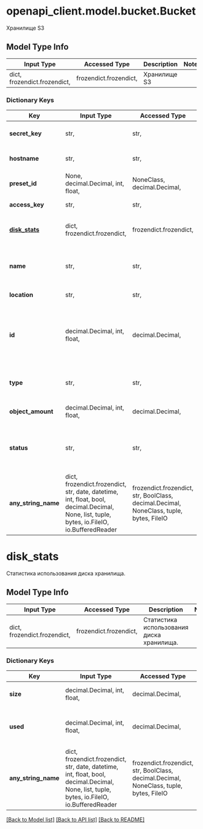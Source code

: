 # openapi_client.model.bucket.Bucket

Хранилище S3

## Model Type Info
Input Type | Accessed Type | Description | Notes
------------ | ------------- | ------------- | -------------
dict, frozendict.frozendict,  | frozendict.frozendict,  | Хранилище S3 | 

### Dictionary Keys
Key | Input Type | Accessed Type | Description | Notes
------------ | ------------- | ------------- | ------------- | -------------
**secret_key** | str,  | str,  | Секретный ключ доступа от хранилища. | 
**hostname** | str,  | str,  | Адрес хранилища для подключения. | 
**preset_id** | None, decimal.Decimal, int, float,  | NoneClass, decimal.Decimal,  | Идентификатор тарифа хранилища. | 
**access_key** | str,  | str,  | Ключ доступа от хранилища. | 
**[disk_stats](#disk_stats)** | dict, frozendict.frozendict,  | frozendict.frozendict,  | Статистика использования диска хранилища. | 
**name** | str,  | str,  | Удобочитаемое имя, установленное для хранилища. | 
**location** | str,  | str,  | Регион хранилища. | 
**id** | decimal.Decimal, int, float,  | decimal.Decimal,  | Уникальный идентификатор для каждого экземпляра хранилища. Автоматически генерируется при создании. | 
**type** | str,  | str,  | Тип хранилища. | must be one of ["private", "public", ] 
**object_amount** | decimal.Decimal, int, float,  | decimal.Decimal,  | Количество файлов в хранилище. | 
**status** | str,  | str,  | Статус хранилища. | must be one of ["no_paid", "created", "transfer", ] 
**any_string_name** | dict, frozendict.frozendict, str, date, datetime, int, float, bool, decimal.Decimal, None, list, tuple, bytes, io.FileIO, io.BufferedReader | frozendict.frozendict, str, BoolClass, decimal.Decimal, NoneClass, tuple, bytes, FileIO | any string name can be used but the value must be the correct type | [optional]

# disk_stats

Статистика использования диска хранилища.

## Model Type Info
Input Type | Accessed Type | Description | Notes
------------ | ------------- | ------------- | -------------
dict, frozendict.frozendict,  | frozendict.frozendict,  | Статистика использования диска хранилища. | 

### Dictionary Keys
Key | Input Type | Accessed Type | Description | Notes
------------ | ------------- | ------------- | ------------- | -------------
**size** | decimal.Decimal, int, float,  | decimal.Decimal,  | Размер (в Кб) диска хранилища. | 
**used** | decimal.Decimal, int, float,  | decimal.Decimal,  | Размер (в Кб) использованного пространства диска хранилища. | 
**any_string_name** | dict, frozendict.frozendict, str, date, datetime, int, float, bool, decimal.Decimal, None, list, tuple, bytes, io.FileIO, io.BufferedReader | frozendict.frozendict, str, BoolClass, decimal.Decimal, NoneClass, tuple, bytes, FileIO | any string name can be used but the value must be the correct type | [optional]

[[Back to Model list]](../../README.md#documentation-for-models) [[Back to API list]](../../README.md#documentation-for-api-endpoints) [[Back to README]](../../README.md)

